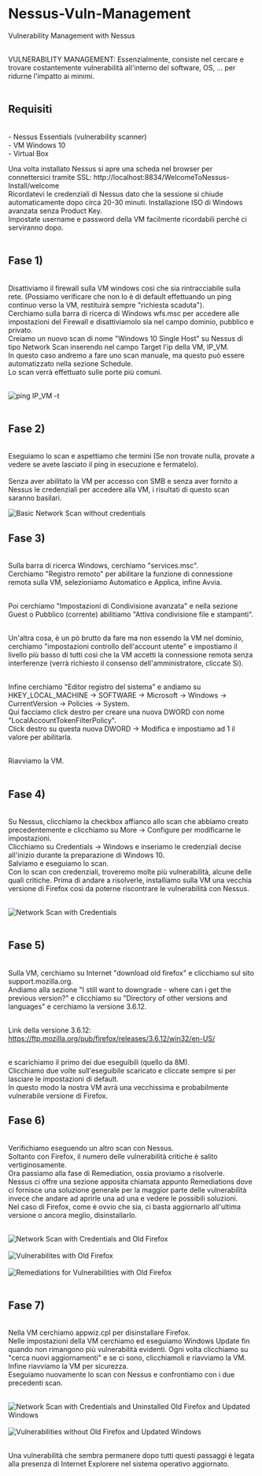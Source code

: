 # Nessus-Vuln-Management<br>
Vulnerability Management with Nessus<br><br>

VULNERABILITY MANAGEMENT: Essenzialmente, consiste nel cercare e trovare costantemente vulnerabilità all'interno del software, OS, ... per ridurne l'impatto ai minimi.<br><br>


<h2>Requisiti</h2><br>
- Nessus Essentials (vulnerability scanner)<br>
- VM Windows 10<br>
- Virtual Box<br>

Una volta installato Nessus si apre una scheda nel browser per connettersici tramite SSL: http://localhost:8834/WelcomeToNessus-Install/welcome<br>
Ricordatevi le credenziali di Nessus dato che la sessione si chiude automaticamente dopo circa 20-30 minuti.
Installazione ISO di Windows avanzata senza Product Key.<br>
Impostate username e password della VM facilmente ricordabili perché ci serviranno dopo.<br><br>


<h2>Fase 1)</h2><br>
Disattiviamo il firewall sulla VM windows così che sia rintracciabile sulla rete. (Possiamo verificare che non lo è di default effettuando un ping continuo verso la VM, restituirà sempre "richiesta scaduta").<br>
Cerchiamo sulla barra di ricerca di Windows wfs.msc per accedere alle impostazioni del Firewall e disattiviamolo sia nel campo dominio, pubblico e privato.<br>
Creiamo un nuovo scan di nome "Windows 10 Single Host" su Nessus di tipo Network Scan inserendo nel campo Target l'ip della VM, IP_VM.<br>
In questo caso andremo a fare uno scan manuale, ma questo può essere automatizzato nella sezione Schedule.<br>
Lo scan verrà effettuato sulle porte più comuni.<br><br>

![ping IP_VM -t](https://github.com/user-attachments/assets/65e0cb09-6db5-4501-8e91-442c60bfcb7c)<br><br>

<h2>Fase 2)</h2><br>
Eseguiamo lo scan e aspettiamo che termini (Se non trovate nulla, provate a vedere se avete lasciato il ping in esecuzione e fermatelo).<br><br>
Senza aver abilitato la VM per accesso con SMB e senza aver fornito a Nessus le credenziali per accedere alla VM, i risultati di questo scan saranno basilari.<br>

![Basic Network Scan without credentials](https://github.com/user-attachments/assets/fcb387bf-819b-48e6-911a-94a7fd542c26)<br>

<h2>Fase 3)</h2><br>
Sulla barra di ricerca Windows, cerchiamo "services.msc".<br>
Cerchiamo "Registro remoto" per abilitare la funzione di connessione remota sulla VM, selezioniamo Automatico e Applica, infine Avvia.<br><br>

Poi cerchiamo "Impostazioni di Condivisione avanzata" e nella sezione Guest o Pubblico (corrente) abilitiamo "Attiva condivisione file e stampanti".<br><br>

Un'altra cosa, è un pò brutto da fare ma non essendo la VM nel dominio, cerchiamo "impostazioni controllo dell'account utente" e impostiamo il livello più basso di tutti così che la VM
accetti la connessione remota senza interferenze (verrà richiesto il consenso dell'amministratore, cliccate Si).<br><br>

Infine cerchiamo "Editor registro del sistema" e andiamo su HKEY_LOCAL_MACHINE -> SOFTWARE -> Microsoft -> Windows -> CurrentVersion -> Policies -> System.<br>
Qui facciamo click destro per creare una nuova DWORD con nome "LocalAccountTokenFilterPolicy".<br>
Click destro su questa nuova DWORD -> Modifica e impostiamo ad 1 il valore per abilitarla.<br><br>

Riavviamo la VM.<br><br>

<h2>Fase 4)</h2><br>
Su Nessus, clicchiamo la checkbox affianco allo scan che abbiamo creato precedentemente e clicchiamo su More -> Configure per modificarne le impostazioni.<br>
Clicchiamo su Credentials -> Windows e inseriamo le credenziali decise all'inizio durante la preparazione di Windows 10.<br>
Salviamo e eseguiamo lo scan.<br>
Con lo scan con credenziali, troveremo molte più vulnerabilità, alcune delle quali critiche.
Prima di andare a risolverle, installiamo sulla VM una vecchia versione di Firefox così da poterne
riscontrare le vulnerabilità con Nessus.<br><br>

![Network Scan with Credentials](https://github.com/user-attachments/assets/5f02dca0-d136-4903-8924-bf4eef85169f)<br><br>


<h2>Fase 5)</h2><br>
Sulla VM, cerchiamo su Internet "download old firefox" e clicchiamo sul sito support.mozilla.org.<br>
Andiamo alla sezione "I still want to downgrade - where can i get the previous version?" e clicchiamo su
"Directory of other versions and languages" e cerchiamo la versione 3.6.12.<br><br>

Link della versione 3.6.12: https://ftp.mozilla.org/pub/firefox/releases/3.6.12/win32/en-US/<br><br>

e scarichiamo il primo dei due eseguibili (quello da 8M).<br>
Clicchiamo due volte sull'eseguibile scaricato e cliccate sempre si per lasciare le impostazioni di default.<br>
In questo modo la nostra VM avrà una vecchissima e probabilmente vulnerabile versione di Firefox.<br>


<h2>Fase 6)</h2><br>
Verifichiamo eseguendo un altro scan con Nessus.<br>
Soltanto con Firefox, il numero delle vulnerabilità critiche è salito vertiginosamente.<br>
Ora passiamo alla fase di Remediation, ossia proviamo a risolverle.<br>
Nessus ci offre una sezione apposita chiamata appunto Remediations dove ci fornisce una soluzione generale per la maggior parte delle vulnerabilità invece che andare ad aprirle una ad una e vedere le possibili soluzioni.<br>
Nel caso di Firefox, come è ovvio che sia, ci basta aggiornarlo all'ultima versione o ancora meglio, disinstallarlo.<br><br>

![Network Scan with Credentials and Old Firefox](https://github.com/user-attachments/assets/b9b372a6-a363-4db6-a31d-a03835a1ed49)<br><br>
![Vulnerabilites with Old Firefox](https://github.com/user-attachments/assets/e667c96c-15e2-4f39-bd3f-415c25727eae)<br><br>
![Remediations for Vulnerabilities with Old Firefox](https://github.com/user-attachments/assets/9cb7845a-d8db-495d-b4c9-47ce424c4362)<br><br>


<h2>Fase 7)</h2><br>
Nella VM cerchiamo appwiz.cpl per disinstallare Firefox.<br>
Nelle impostazioni della VM cerchiamo ed eseguiamo Windows Update fin quando non rimangono più vulnerabilità evidenti. Ogni volta clicchiamo su "cerca nuovi aggiornamenti" e se ci sono, clicchiamoli e riavviamo la VM.<br>
Infine riavviamo la VM per sicurezza.<br>
Eseguiamo nuovamente lo scan con Nessus e confrontiamo con i due precedenti scan.<br><br>

![Network Scan with Credentials and Uninstalled Old Firefox and Updated Windows](https://github.com/user-attachments/assets/8626dac9-f41d-4381-a8c4-db7654efe93a)<br><br>
![Vulnerabilities without Old Firefox and Updated Windows](https://github.com/user-attachments/assets/dbaefe63-f32c-41c3-b51b-f7614ccce71c)<br><br>

Una vulnerabilità che sembra permanere dopo tutti questi passaggi è legata alla presenza di Internet Explorere nel sistema operativo aggiornato.<br>
